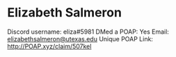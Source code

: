 # Elizabeth Salmeron

Discord username: eliza#5981
DMed a POAP: Yes
Email: elizabethsalmeron@utexas.edu
Unique POAP Link: http://POAP.xyz/claim/507kel